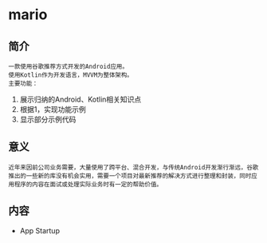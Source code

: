 # mario
## 简介
    一款使用谷歌推荐方式开发的Android应用。
    使用Kotlin作为开发语言，MVVM为整体架构。
    主要功能：
1. 展示归纳的Android、Kotlin相关知识点
2. 根据1，实现功能示例
3. 显示部分示例代码
## 意义
  
    近年来因前公司业务需要，大量使用了跨平台、混合开发，与传统Android开发渐行渐远，谷歌推出的一些新的库没有机会实用，需要一个项目对最新推荐的解决方式进行整理和封装，同时应用程序的内容在面试或处理实际业务时有一定的帮助价值。

## 内容
+ App Startup
